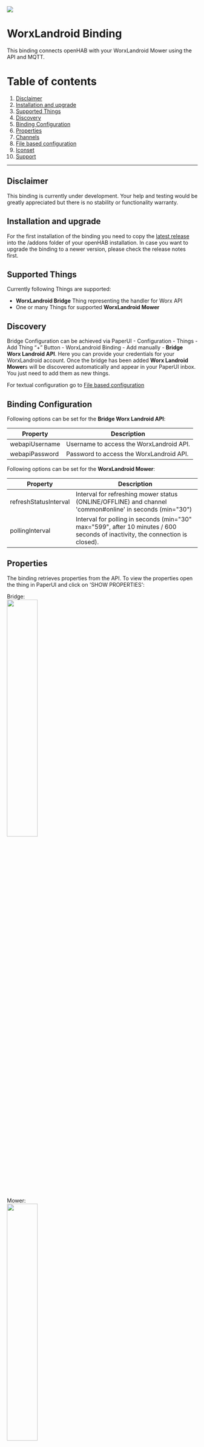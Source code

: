 <img src="openhab-conf/icons/landroid.png">

# WorxLandroid Binding
This binding connects openHAB with your WorxLandroid Mower using the API and MQTT.

# Table of contents

 1. [Disclaimer](https://github.com/nibi79/worxlandroid/tree/master#disclaimer)
 2. [Installation and upgrade](https://github.com/nibi79/worxlandroid/tree/master#installation-and-upgrade)
 3. [Supported Things](https://github.com/nibi79/worxlandroid/tree/master#supported-things)
 4. [Discovery](https://github.com/nibi79/worxlandroid/tree/master#discovery)
 5. [Binding Configuration](https://github.com/nibi79/worxlandroid/tree/master#binding-configuration)
 6. [Properties](https://github.com/nibi79/worxlandroid/tree/master#properties)
 7. [Channels](https://github.com/nibi79/worxlandroid/tree/master#channels)
 8. [File based configuration](https://github.com/nibi79/worxlandroid/tree/master#file-based-configuration)
 9. [Iconset](https://github.com/nibi79/worxlandroid/tree/master#iconset)
10. [Support](https://github.com/nibi79/worxlandroid/tree/master#support)

***

## Disclaimer

This binding is currently under development. Your help and testing would be greatly appreciated but there is no stability or functionality warranty.

## Installation and upgrade

For the first installation of the binding you need to copy the [latest release](https://github.com/nibi79/worxlandroid/releases)  into the /addons folder of your openHAB installation. In case you want to upgrade the binding to a newer version, please check the release notes first.

## Supported Things

Currently following Things are supported:

- **WorxLandroid Bridge** Thing representing the handler for Worx API
- One or many Things for supported **WorxLandroid Mower**

## Discovery

Bridge Configuration can be achieved via PaperUI - Configuration - Things - Add Thing “+” Button - WorxLandroid Binding - Add manually - **Bridge Worx Landroid API**. Here you can provide your credentials for your WorxLandroid account. Once the bridge has been added **Worx Landroid Mower**s will be discovered automatically and appear in your PaperUI inbox. You just need to add them as new things.

For textual configuration go to [File based configuration](https://github.com/nibi79/worxlandroid/tree/master#file-based-configuration)

## Binding Configuration

Following options can be set for the **Bridge Worx Landroid API**:

| Property  | Description |
|-----------|-----------|
| webapiUsername | Username to access the WorxLandroid API. |
| webapiPassword | Password to access the WorxLandroid API. |


Following options can be set for the **WorxLandroid Mower**:

| Property  | Description |
|-----------|-----------|
| refreshStatusInterval | Interval for refreshing mower status (ONLINE/OFFLINE) and channel 'common#online' in seconds (min="30")|
| pollingInterval | Interval for polling in seconds (min="30" max="599", after 10 minutes / 600 seconds of inactivity, the connection is closed). |

## Properties

The binding retrieves properties from the API. To view the properties open the thing in PaperUI and click on 'SHOW PROPERTIES':

Bridge:
<br>
<img src="images/SC_PaperUI_Bridge.png" width="40%">

Mower:
<br>
<img src="images/SC_PaperUI_Mower.png" width="40%">

## Channels

Currently following **Channels** are supported on the **Worx Landroid Mower**:

##### common

| Channel   | Type | ChannelName | Values |
|------------|-----------|-----------|-----------|
| online      | `Switch` | common#online | |
| lastUpdateOnlineStatus | `DateTime` | common#lastUpdateOnlineStatus | |
| enable | `Switch` | common#enable | |
| poll | `Switch` | common#poll | |
| action | `String` | common#action | START, STOP, HOME |
| lock | `Switch` | common#lock | |

##### cfgCommon

| Channel   | Type | ChannelName |
|------------|-----------|-----------|
| id      | `Switch` | cfgCommon#id |
| serialNumber | `String` | cfgCommon#serialNumber |
| language | `String` | cfgCommon#language |
| lastUpdate | `DateTime` | cfgCommon#lastUpdate |
| command | `Number` | cfgCommon#command |
| rainDelay | `Number` | cfgCommon#rainDelay |

##### datCommon

| Channel   | Type | ChannelName |
|------------|-----------|-----------|
| macAdress | `String` | datCommon#macAdress |
| firmware | `Number` | datCommon#firmware |
| wifiQuality | `Number` | datCommon#wifiQuality |
| statusCode | `Number` | datCommon#statusCode |
| statusDescription | `String` | datCommon#statusDescription |
| errorCode | `Number` | datCommon#errorCode |
| errorDescription | `String` | datCommon#errorDescription |
| lastZone | `Number` | datCommon#lastZone |

##### datBattery

| Channel   | Type | ChannelName | |
|------------|-----------|-----------|-----------|
| batteryTemperature | `Number` | datBattery#batteryTemperature | |
| batteryVoltage | `Number` | datBattery#batteryVoltage | |
| batteryLevel | `Number` | datBattery#batteryLevel | |
| batteryChargeCycle | `Number` | datBattery#batteryChargeCycle | |
| batteryChargeCycleCurent | `Number` | datBattery#batteryChargeCycleCurrent | cycles since last reset |
| batteryCharging | `Switch` | datBattery#batteryCharging | |

##### datDmp

| Channel   | Type | ChannelName |
|------------|-----------|-----------|
| pitch | `Number` | datDmp#pitch |
| roll | `Number` | datDmp#roll |
| yaw | `Number` | datDmp#yaw |

##### datSt

| Channel   | Type | ChannelName ||
|------------|-----------|-----------|-----------------|
| totalBladeTime | `Number` | datSt#totalBladeTime | |
| currentBladeTime | `Number` | datSt#currentBladeTime | time since last reset |
| totalDistance | `Number` | datSt#totalDistance | |
| totalTime | `Number` | datSt#totalTime | |

##### datRain

| Channel   | Type | ChannelName | |
|------------|-----------|-----------|-----------------|
| state | `Switch` | datRain#state | ONLY IF SUPPORTED - property 'rain_delay_start' |
| counter | `Number` | datRain#counter | ONLY IF SUPPORTED - property 'rain_delay_start'|

##### cfgSc

| Channel   | Type | ChannelName | |
|------------|-----------|-----------|-----------|
| scheduleTimeExtension | `Number` | cfgSc#scheduleTimeExtension | |
| scheduleMode | `Number` | cfgSc#scheduleMode | ONLY IF SUPPORTED - property 'one_time_scheduler'|

##### cfgScSunday

| Channel   | Type | ChannelName |
|------------|-----------|-----------|
| enable | `Switch` | cfgScSunday#enable |
| scheduleStartHour | `Number` | cfgScSunday#scheduleStartHour |
| scheduleStartMinutes | `Number` | cfgScSunday#scheduleStartMinutes |
| scheduleDuration | `Number` | cfgScSunday#scheduleDuration |
| scheduleEdgecut | `Number` | cfgScSunday#scheduleEdgecut |

##### cfgScSunday Slot 2

| Channel   | Type | ChannelName | |
|------------|-----------|-----------|-----------|
| enable | `Switch` | cfgScSunday2#enable | ONLY IF SUPPORTED - property 'scheduler_two_slots'|
| scheduleStartHour | `Number` | cfgScSunday2#scheduleStartHour | ONLY IF SUPPORTED - property 'scheduler_two_slots'|
| scheduleStartMinutes | `Number` | cfgScSunday2#scheduleStartMinutes | ONLY IF SUPPORTED - property 'scheduler_two_slots'|
| scheduleDuration | `Number` | cfgScSunday2#scheduleDuration | ONLY IF SUPPORTED - property 'scheduler_two_slots'|
| scheduleEdgecut | `Number` | cfgScSunday2#scheduleEdgecut | ONLY IF SUPPORTED - property 'scheduler_two_slots'|

##### cfgScMonday

| Channel   | Type | ChannelName |
|------------|-----------|-----------|
| enable | `Switch` | cfgScMonday#enable |
| scheduleStartHour | `Number` | cfgScMonday#scheduleStartHour |
| scheduleStartMinutes | `Number` | cfgScMonday#scheduleStartMinutes |
| scheduleDuration | `Number` | cfgScMonday#scheduleDuration |
| scheduleEdgecut | `Number` | cfgScMonday#scheduleEdgecut |

##### cfgScMonday Slot 2

| Channel   | Type | ChannelName | |
|------------|-----------|-----------|-----------|
| enable | `Switch` | cfgScMonday2#enable | ONLY IF SUPPORTED - property 'scheduler_two_slots'|
| scheduleStartHour | `Number` | cfgScMonday2#scheduleStartHour | ONLY IF SUPPORTED - property 'scheduler_two_slots'|
| scheduleStartMinutes | `Number` | cfgScMonday2#scheduleStartMinutes | ONLY IF SUPPORTED - property 'scheduler_two_slots'|
| scheduleDuration | `Number` | cfgScMonday2#scheduleDuration | ONLY IF SUPPORTED - property 'scheduler_two_slots'|
| scheduleEdgecut | `Number` | cfgScMonday2#scheduleEdgecut | ONLY IF SUPPORTED - property 'scheduler_two_slots'|

##### cfgScTuesday

| Channel   | Type | ChannelName |
|------------|-----------|-----------|
| enable | `Switch` | cfgScTuesday#enable |
| scheduleStartHour | `Number` | cfgScTuesday#scheduleStartHour |
| scheduleStartMinutes | `Number` | cfgScTuesday#scheduleStartMinutes |
| scheduleDuration | `Number` | cfgScTuesday#scheduleDuration |
| scheduleEdgecut | `Number` | cfgScTuesday#scheduleEdgecut |

##### cfgScTuesday Slot 2

| Channel   | Type | ChannelName | |
|------------|-----------|-----------|-----------|
| enable | `Switch` | cfgScTuesday2#enable | ONLY IF SUPPORTED - property 'scheduler_two_slots'|
| scheduleStartHour | `Number` | cfgScTuesday2#scheduleStartHour | ONLY IF SUPPORTED - property 'scheduler_two_slots'|
| scheduleStartMinutes | `Number` | cfgScTuesday2#scheduleStartMinutes | ONLY IF SUPPORTED - property 'scheduler_two_slots'|
| scheduleDuration | `Number` | cfgScTuesday2#scheduleDuration | ONLY IF SUPPORTED - property 'scheduler_two_slots'|
| scheduleEdgecut | `Number` | cfgScTuesday2#scheduleEdgecut | ONLY IF SUPPORTED - property 'scheduler_two_slots'|

##### cfgScWednesday

| Channel   | Type | ChannelName |
|------------|-----------|-----------|
| enable | `Switch` | cfgScWednesday#enable |
| scheduleStartHour | `Number` | cfgScWednesday#scheduleStartHour |
| scheduleStartMinutes | `Number` | cfgScWednesday#scheduleStartMinutes |
| scheduleDuration | `Number` | cfgScWednesday#scheduleDuration |
| scheduleEdgecut | `Number` | cfgScWednesday#scheduleEdgecut |

##### cfgScWednesday Slot 2

| Channel   | Type | ChannelName | |
|------------|-----------|-----------|-----------|
| enable | `Switch` | cfgScWednesday2#enable | ONLY IF SUPPORTED - property 'scheduler_two_slots'|
| scheduleStartHour | `Number` | cfgScWednesday2#scheduleStartHour | ONLY IF SUPPORTED - property 'scheduler_two_slots'|
| scheduleStartMinutes | `Number` | cfgScWednesday2#scheduleStartMinutes | ONLY IF SUPPORTED - property 'scheduler_two_slots'|
| scheduleDuration | `Number` | cfgScWednesday2#scheduleDuration | ONLY IF SUPPORTED - property 'scheduler_two_slots'|
| scheduleEdgecut | `Number` | cfgScWednesday2#scheduleEdgecut | ONLY IF SUPPORTED - property 'scheduler_two_slots'|

##### cfgScThursday

| Channel   | Type | ChannelName |
|------------|-----------|-----------|
| enable | `Switch` | cfgScThursday#enable |
| scheduleStartHour | `Number` | cfgScThursday#scheduleStartHour |
| scheduleStartMinutes | `Number` | cfgScThursday#scheduleStartMinutes |
| scheduleDuration | `Number` | cfgScThursday#scheduleDuration |
| scheduleEdgecut | `Number` | cfgScThursday#scheduleEdgecut |

##### cfgScThursday Slot 2

| Channel   | Type | ChannelName | |
|------------|-----------|-----------|-----------|
| enable | `Switch` | cfgScThursday2#enable | ONLY IF SUPPORTED - property 'scheduler_two_slots'|
| scheduleStartHour | `Number` | cfgScThursday2#scheduleStartHour | ONLY IF SUPPORTED - property 'scheduler_two_slots'|
| scheduleStartMinutes | `Number` | cfgScThursday2#scheduleStartMinutes | ONLY IF SUPPORTED - property 'scheduler_two_slots'|
| scheduleDuration | `Number` | cfgScThursday2#scheduleDuration | ONLY IF SUPPORTED - property 'scheduler_two_slots'|
| scheduleEdgecut | `Number` | cfgScThursday2#scheduleEdgecut | ONLY IF SUPPORTED - property 'scheduler_two_slots'|

##### cfgScFriday

| Channel   | Type | ChannelName |
|------------|-----------|-----------|
| enable | `Switch` | cfgScFriday#enable |
| scheduleStartHour | `Number` | cfgScFriday#scheduleStartHour |
| scheduleStartMinutes | `Number` | cfgScFriday#scheduleStartMinutes |
| scheduleDuration | `Number` | cfgScFriday#scheduleDuration |
| scheduleEdgecut | `Number` | cfgScFriday#scheduleEdgecut |

##### cfgScFriday Slot 2

| Channel   | Type | ChannelName | |
|------------|-----------|-----------|-----------|
| enable | `Switch` | cfgScFriday2#enable | ONLY IF SUPPORTED - property 'scheduler_two_slots'|
| scheduleStartHour | `Number` | cfgScFriday2#scheduleStartHour | ONLY IF SUPPORTED - property 'scheduler_two_slots'|
| scheduleStartMinutes | `Number` | cfgScFriday2#scheduleStartMinutes | ONLY IF SUPPORTED - property 'scheduler_two_slots'|
| scheduleDuration | `Number` | cfgScFriday2#scheduleDuration | ONLY IF SUPPORTED - property 'scheduler_two_slots'|
| scheduleEdgecut | `Number` | cfgScFriday2#scheduleEdgecut | ONLY IF SUPPORTED - property 'scheduler_two_slots'|

##### cfgScSaturday

| Channel   | Type | ChannelName |
|------------|-----------|-----------|
| enable | `Switch` | cfgScSaturday#enable |
| scheduleStartHour | `Number` | cfgScSaturday#scheduleStartHour |
| scheduleStartMinutes | `Number` | cfgScSaturday#scheduleStartMinutes |
| scheduleDuration | `Number` | cfgScSaturday#scheduleDuration |
| scheduleEdgecut | `Number` | cfgScSaturday#scheduleEdgecut |

##### cfgScSaturday Slot 2

| Channel   | Type | ChannelName | |
|------------|-----------|-----------|-----------|
| enable | `Switch` | cfgScSaturday2#enable | ONLY IF SUPPORTED - property 'scheduler_two_slots'|
| scheduleStartHour | `Number` | cfgScSaturday2#scheduleStartHour | ONLY IF SUPPORTED - property 'scheduler_two_slots'|
| scheduleStartMinutes | `Number` | cfgScSaturday2#scheduleStartMinutes | ONLY IF SUPPORTED - property 'scheduler_two_slots'|
| scheduleDuration | `Number` | cfgScSaturday2#scheduleDuration | ONLY IF SUPPORTED - property 'scheduler_two_slots'|
| scheduleEdgecut | `Number` | cfgScSaturday2#scheduleEdgecut | ONLY IF SUPPORTED - property 'scheduler_two_slots'|

##### cfgMultiZones
If Multi Zones are supported, you are able to define 4 separate Zones and split working times by 10 to those.

| Channel   | Type | ChannelName |
|------------|-----------|-----------|
| enable | `Switch` | cfgMultiZones#enable |

To ease Zone Configuration, you are able to set distance in meters where a specific Zone starts. Bearing in mind that you roughly shall know how many meters of cable have been used (without buffer).

| Channel   | Type | ChannelName |
|------------|-----------|-----------|
| zone1Meter | `Number` | cfgMultiZones#zone1Meter |
| zone2Meter | `Number` | cfgMultiZones#zone2Meter |
| zone3Meter | `Number` | cfgMultiZones#zone3Meter |
| zone4Meter | `Number` | cfgMultiZones#zone4Meter |

As second step you are able to set time in percent and split in parts of 10 between zones,

| Channel   | Type | ChannelName |
|------------|-----------|-----------|
| allocation0 | `Number` | cfgMultiZones#allocation0 |
| allocation1 | `Number` | cfgMultiZones#allocation1 |
| allocation2 | `Number` | cfgMultiZones#allocation2 |
| allocation3 | `Number` | cfgMultiZones#allocation3 |
| allocation4 | `Number` | cfgMultiZones#allocation4 |
| allocation5 | `Number` | cfgMultiZones#allocation5 |
| allocation6 | `Number` | cfgMultiZones#allocation6 |
| allocation7 | `Number` | cfgMultiZones#allocation7 |
| allocation8 | `Number` | cfgMultiZones#allocation8 |
| allocation9 | `Number` | cfgMultiZones#allocation9 |

## File based configuration

You have to have Persistence Service configured in order to use statistic graphs
It's recommended to use rr4dj

### .persist
```
MowerBat_Chart*, MowerBatTemp_Chart*, MowerBatStatus_Chart* : strategy = everyMinute
```

### .things
```
Bridge worxlandroid:worxlandroidBridge:MyWorxBridge "MyWorx Bridge" [ webapiUsername="my username", webapiPassword="my password" ] {
    Thing mower MySerialNumber "MyLandroid Shaun" [ refreshStatusInterval=60, pollingInterval=300 ]
}
```
'MySerialNumber' is the serial number of the mower.

### .items
```
Group All
    Group Mower                    (All)
        Group MowerBat             (Mower)
        Group MowerStatus          (Mower)
        Group MowerSchedule        (Mower)
        Group MowerBat_Chart       (Mower)
        Group MowerBatTemp_Chart   (Mower)
        Group MowerBatStatus_Chart (Mower)


/* Chart Parameters */
Number Mower_Chart_Period         "Chart Period"

/* Landroid */
String Shaun                      "Shaun [%s]"
Switch LandroidEnable             "Mowing enabled"                          {channel="worxlandroid:mower:MyWorxBridge:MySerialNumber:common#enable"}

String LandroidAction             "Action []"             <movecontrol>     {channel="worxlandroid:mower:MyWorxBridge:MySerialNumber:common#action"}
String LandroidLastUpdate         "Last Update [%1$td.%1$tm.%1$ty / %1$tH:%1$tM:%1$tS]"    <calendar>        {channel="worxlandroid:mower:MyWorxBridge:MySerialNumber:cfgCommon#lastUpdate"}
Switch LandroidPoll               "Poll []"               <refresh>         {channel="worxlandroid:mower:MyWorxBridge:MySerialNumber:common#poll"}
Switch LandroidLock               "Lock"                  <mlock>           {channel="worxlandroid:mower:MyWorxBridge:MySerialNumber:common#lock"}
Number LandroidScheduleMode       "Schedule Mode []"      <party>           {channel="worxlandroid:mower:MyWorxBridge:MySerialNumber:cfgSc#scheduleMode"}

String LandroidMacAdress          "MAC [%s]"              <text>            {channel="worxlandroid:mower:MyWorxBridge:MySerialNumber:datCommon#macAdress"}
String LandroidSerialNumber       "Serial Number [%s]"    <text>            {channel="worxlandroid:mower:MyWorxBridge:MySerialNumber:cfgCommon#serialNumber"}
Number LandroidFirmware           "Firmware [v%s]"        <text>            {channel="worxlandroid:mower:MyWorxBridge:MySerialNumber:datCommon#firmware"}
Switch LandroidOnline             "Onlinestatus [%s]"     <network>         {channel="worxlandroid:mower:MyWorxBridge:MySerialNumber:common#online"}
Number LandroidId                 "Id []"                                   {channel="worxlandroid:mower:MyWorxBridge:MySerialNumber:cfgCommon#id"}

String LandroidLastUpdateOnlineStatus    "Last Update Online Status [%1$td.%1$tm.%1$ty / %1$tH:%1$tM:%1$tS]"    <calendar>        {channel="worxlandroid:mower:MyWorxBridge:MySerialNumber:common#lastUpdateOnlineStatus"}

// Multizone
Switch LandroidMultizoneEnable    "Multizone enable []"                            {channel="worxlandroid:mower:MyWorxBridge:MySerialNumber:cfgMultiZones#enable"}
Number LandroidLastZone           "Start Zone []"    <zones>    {channel="worxlandroid:mower:MyWorxBridge:MySerialNumber:datCommon#lastZone"}

// Zone Meters
Number LandroidMeterZone1         "Meters Zone 1 [%d]"    <distance>        {channel="worxlandroid:mower:MyWorxBridge:MySerialNumber:cfgMultiZones#zone1Meter"}
Number LandroidMeterZone2         "Meters Zone 2 [%d]"    <distance>        {channel="worxlandroid:mower:MyWorxBridge:MySerialNumber:cfgMultiZones#zone2Meter"}
Number LandroidMeterZone3         "Meters Zone 3 [%d]"    <distance>        {channel="worxlandroid:mower:MyWorxBridge:MySerialNumber:cfgMultiZones#zone3Meter"}
Number LandroidMeterZone4         "Meters Zone 4 [%d]"    <distance>        {channel="worxlandroid:mower:MyWorxBridge:MySerialNumber:cfgMultiZones#zone4Meter"}

// Allocation Zones
Number LandroidAllocation0        "Alloction 0 []"        <zones>        {channel="worxlandroid:mower:MyWorxBridge:MySerialNumber:cfgMultiZones#allocation0"}
Number LandroidAllocation1        "Alloction 1 []"        <zones>        {channel="worxlandroid:mower:MyWorxBridge:MySerialNumber:cfgMultiZones#allocation1"}
Number LandroidAllocation2        "Alloction 2 []"        <zones>        {channel="worxlandroid:mower:MyWorxBridge:MySerialNumber:cfgMultiZones#allocation2"}
Number LandroidAllocation3        "Alloction 3 []"        <zones>        {channel="worxlandroid:mower:MyWorxBridge:MySerialNumber:cfgMultiZones#allocation3"}
Number LandroidAllocation4        "Alloction 4 []"        <zones>        {channel="worxlandroid:mower:MyWorxBridge:MySerialNumber:cfgMultiZones#allocation4"}
Number LandroidAllocation5        "Alloction 5 []"        <zones>        {channel="worxlandroid:mower:MyWorxBridge:MySerialNumber:cfgMultiZones#allocation5"}
Number LandroidAllocation6        "Alloction 6 []"        <zones>        {channel="worxlandroid:mower:MyWorxBridge:MySerialNumber:cfgMultiZones#allocation6"}
Number LandroidAllocation7        "Alloction 7 []"        <zones>        {channel="worxlandroid:mower:MyWorxBridge:MySerialNumber:cfgMultiZones#allocation7"}
Number LandroidAllocation8        "Alloction 8 []"        <zones>        {channel="worxlandroid:mower:MyWorxBridge:MySerialNumber:cfgMultiZones#allocation8"}
Number LandroidAllocation9        "Alloction 9 []"        <zones>        {channel="worxlandroid:mower:MyWorxBridge:MySerialNumber:cfgMultiZones#allocation9"}

// Status
Number LandroidWifiQuality        "Wifi Quality [%d]"     <network>          {channel="worxlandroid:mower:MyWorxBridge:MySerialNumber:datCommon#wifiQuality"}
Switch LandroidBatteryCharging    "Battery charging [%s]" <lowbattery>       {channel="worxlandroid:mower:MyWorxBridge:MySerialNumber:datBattery#batteryCharging"}
Number LandroidStatusCode         "Status Code [%d]"      <lawnmower>        {channel="worxlandroid:mower:MyWorxBridge:MySerialNumber:datCommon#statusCode"}
String LandroidStatusDescription  "[%s]"                  <lawnmower>        {channel="worxlandroid:mower:MyWorxBridge:MySerialNumber:datCommon#statusDescription"}
Number LandroidErrorCode          "Error Code [%d]"       <error>            {channel="worxlandroid:mower:MyWorxBridge:MySerialNumber:datCommon#errorCode"}
String LandroidErrorDescription   "Error: [%s]"           <error>            {channel="worxlandroid:mower:MyWorxBridge:MySerialNumber:datCommon#errorDescription"}

// Rain
Switch          LandroidRainState                       "Rain State []"                   <rain>                  {channel="worxlandroid:mower:MyWorxBridge:MySerialNumber:datRain#state"}
Number          LandroidRainCounter                     "Rain Counter [%d]"                 <time>                  {channel="worxlandroid:mower:MyWorxBridge:MySerialNumber:datRain#counter"}

// Move
Number LandroidPitch              "Pitch [%s]"            <incline>          {channel="worxlandroid:mower:MyWorxBridge:MySerialNumber:datDmp#pitch"}
Number LandroidRoll               "Roll [%s]"             <incline>          {channel="worxlandroid:mower:MyWorxBridge:MySerialNumber:datDmp#roll"}
Number LandroidYaw                "Yaw [%s]"              <incline>          {channel="worxlandroid:mower:MyWorxBridge:MySerialNumber:datDmp#yaw"}

// Battery
Number LandroidBatteryLevel       "Battery Level [%d %%]"     <battery>            (MowerBat, MowerBatStatus_Chart)    {channel="worxlandroid:mower:MyWorxBridge:MySerialNumber:datBattery#batteryLevel"}
Number LandroidBatteryVoltage     "Battery Voltage [%.2f V]"  <battery>            (MowerBat, MowerBat_Chart)          {channel="worxlandroid:mower:MyWorxBridge:MySerialNumber:datBattery#batteryVoltage"}
Number LandroidBatteryTemperature "Battery Temperature [%.1f °C]" <temperature>    (MowerBat, MowerBatTemp_Chart)      {channel="worxlandroid:mower:MyWorxBridge:MySerialNumber:datBattery#batteryTemperature"}
Number LandroidBatteryChargeCycle "Battery ChargeCycle [%d]"  <battery>                                                {channel="worxlandroid:mower:MyWorxBridge:MySerialNumber:datBattery#batteryChargeCycle"}
Number LandroidBatteryChargeCycleCurrent "Battery ChargeCycle Current [%d]"  <battery>                                 {channel="worxlandroid:mower:MyWorxBridge:MySerialNumber:datBattery#batteryChargeCycleCurrent"}

// Settings
Number LandroidRainDelay             "Rain Delay [%d min]"              <rain>        {channel="worxlandroid:mower:MyWorxBridge:MySerialNumber:cfgCommon#rainDelay"}
Number LandroidScheduleTimeExtension "Schedule Time Extension [%d %%]"  <time>        {channel="worxlandroid:mower:MyWorxBridge:MySerialNumber:cfgSc#scheduleTimeExtension"}

// Statistics
Number LandroidTotalTime          "Total Time [JS(minstohours.js):%s]"           <time>        {channel="worxlandroid:mower:MyWorxBridge:MySerialNumber:datSt#totalTime"}
Number:Length LandroidTotalDistance    "Total Distance [%s m]"                   <chart>       {channel="worxlandroid:mower:MyWorxBridge:MySerialNumber:datSt#totalDistance"}
Number LandroidTotalBladeTime     "Total Bladetime [JS(minstohours.js):%s]"      <time>        {channel="worxlandroid:mower:MyWorxBridge:MySerialNumber:datSt#totalBladeTime"}
Number LandroidCurrentBladeTime   "Current Bladetime [JS(minstohours.js):%s]"    <time>        {channel="worxlandroid:mower:MyWorxBridge:MySerialNumber:datSt#currentBladeTime"}

//Schedule
// OneTime Schedule
Switch          LandroidOneTimeScheduleEdgecut          "OneTime Edgecut"           <flow>                          {channel="worxlandroid:mower:MyWorxBridge:MySerialNumber:cfgOneTimeSc#scheduleEdgecut"}
Number          LandroidOneTimeScheduleDuration         "OneTime Duration"          <time>                          {channel="worxlandroid:mower:MyWorxBridge:MySerialNumber:cfgOneTimeSc#scheduleDuration"}

// Monday
Switch          LandroidScheduleMondayEnable            "Monday: [MAP(landroid_schedule_enable.map):%s]" <time>             {channel="worxlandroid:mower:MyWorxBridge:MySerialNumber:cfgScMonday#enable"}
Number          LandroidScheduleMondayStartHour         "Start Hour [%d]"                   <time>                  {channel="worxlandroid:mower:MyWorxBridge:MySerialNumber:cfgScMonday#scheduleStartHour"}
Number          LandroidScheduleMondayStartMinutes      "Start Minutes [%d]"                <time>                  {channel="worxlandroid:mower:MyWorxBridge:MySerialNumber:cfgScMonday#scheduleStartMinutes"}
Number          LandroidScheduleMondayDuration          "Duration [%d]"                     <time>                  {channel="worxlandroid:mower:MyWorxBridge:MySerialNumber:cfgScMonday#scheduleDuration"}
Switch          LandroidScheduleMondayEdgecut           "Edgecut"                           <lawnmower>             {channel="worxlandroid:mower:MyWorxBridge:MySerialNumber:cfgScMonday#scheduleEdgecut"}
// Monday 2
Switch          LandroidScheduleMonday2Enable            "Monday Slot2: [MAP(landroid_schedule_enable.map):%s]" <time>             {channel="worxlandroid:mower:MyWorxBridge:MySerialNumber:cfgScMonday2#enable"}
Number          LandroidScheduleMonday2StartHour         "Start Hour [%d]"                   <time>                  {channel="worxlandroid:mower:MyWorxBridge:MySerialNumber:cfgScMonday2#scheduleStartHour"}
Number          LandroidScheduleMonday2StartMinutes      "Start Minutes [%d]"                <time>                  {channel="worxlandroid:mower:MyWorxBridge:MySerialNumber:cfgScMonday2#scheduleStartMinutes"}
Number          LandroidScheduleMonday2Duration          "Duration [%d]"                     <time>                  {channel="worxlandroid:mower:MyWorxBridge:MySerialNumber:cfgScMonday2#scheduleDuration"}
Switch          LandroidScheduleMonday2Edgecut           "Edgecut"                           <lawnmower>             {channel="worxlandroid:mower:MyWorxBridge:MySerialNumber:cfgScMonday2#scheduleEdgecut"}

// Tuesday
Switch          LandroidScheduleTuesdayEnable           "Tuesday: [MAP(landroid_schedule_enable.map):%s]" <time>             {channel="worxlandroid:mower:MyWorxBridge:MySerialNumber:cfgScTuesday#enable"}
Number          LandroidScheduleTuesdayStartHour        "Start Hour [%d]"                   <time>                  {channel="worxlandroid:mower:MyWorxBridge:MySerialNumber:cfgScTuesday#scheduleStartHour"}
Number          LandroidScheduleTuesdayStartMinutes     "Start Minutes [%d]"                <time>                  {channel="worxlandroid:mower:MyWorxBridge:MySerialNumber:cfgScTuesday#scheduleStartMinutes"}
Number          LandroidScheduleTuesdayDuration         "Duration [%d]"                     <time>                  {channel="worxlandroid:mower:MyWorxBridge:MySerialNumber:cfgScTuesday#scheduleDuration"}
Switch          LandroidScheduleTuesdayEdgecut          "Edgecut"                           <lawnmower>             {channel="worxlandroid:mower:MyWorxBridge:MySerialNumber:cfgScTuesday#scheduleEdgecut"}
// Tuesday 2
Switch          LandroidScheduleTuesday2Enable           "Tuesday Slot2: [MAP(landroid_schedule_enable.map):%s]" <time>             {channel="worxlandroid:mower:MyWorxBridge:MySerialNumber:cfgScTuesday2#enable"}
Number          LandroidScheduleTuesday2StartHour        "Start Hour [%d]"                   <time>                  {channel="worxlandroid:mower:MyWorxBridge:MySerialNumber:cfgScTuesday2#scheduleStartHour"}
Number          LandroidScheduleTuesday2StartMinutes     "Start Minutes [%d]"                <time>                  {channel="worxlandroid:mower:MyWorxBridge:MySerialNumber:cfgScTuesday2#scheduleStartMinutes"}
Number          LandroidScheduleTuesday2Duration         "Duration [%d]"                     <time>                  {channel="worxlandroid:mower:MyWorxBridge:MySerialNumber:cfgScTuesday2#scheduleDuration"}
Switch          LandroidScheduleTuesday2Edgecut          "Edgecut"                           <lawnmower>             {channel="worxlandroid:mower:MyWorxBridge:MySerialNumber:cfgScTuesday2#scheduleEdgecut"}

// Wednesday
Switch          LandroidScheduleWednesdayEnable         "Wednesday: [MAP(landroid_schedule_enable.map):%s]" <time>             {channel="worxlandroid:mower:MyWorxBridge:MySerialNumber:cfgScWednesday#enable"}
Number          LandroidScheduleWednesdayStartHour      "Start Hour [%d]"                   <time>                  {channel="worxlandroid:mower:MyWorxBridge:MySerialNumber:cfgScWednesday#scheduleStartHour"}
Number          LandroidScheduleWednesdayStartMinutes   "Start Minutes [%d]"                <time>                  {channel="worxlandroid:mower:MyWorxBridge:MySerialNumber:cfgScWednesday#scheduleStartMinutes"}
Number          LandroidScheduleWednesdayDuration       "Duration [%d]"                     <time>                  {channel="worxlandroid:mower:MyWorxBridge:MySerialNumber:cfgScWednesday#scheduleDuration"}
Switch          LandroidScheduleWednesdayEdgecut        "Edgecut"                           <lawnmower>             {channel="worxlandroid:mower:MyWorxBridge:MySerialNumber:cfgScWednesday#scheduleEdgecut"}
// Wednesday 2
Switch          LandroidScheduleWednesday2Enable         "Wednesday Slot2: [MAP(landroid_schedule_enable.map):%s]" <time>             {channel="worxlandroid:mower:MyWorxBridge:MySerialNumber:cfgScWednesday2#enable"}
Number          LandroidScheduleWednesday2StartHour      "Start Hour [%d]"                   <time>                  {channel="worxlandroid:mower:MyWorxBridge:MySerialNumber:cfgScWednesday2#scheduleStartHour"}
Number          LandroidScheduleWednesday2StartMinutes   "Start Minutes [%d]"                <time>                  {channel="worxlandroid:mower:MyWorxBridge:MySerialNumber:cfgScWednesday2#scheduleStartMinutes"}
Number          LandroidScheduleWednesday2Duration       "Duration [%d]"                     <time>                  {channel="worxlandroid:mower:MyWorxBridge:MySerialNumber:cfgScWednesday2#scheduleDuration"}
Switch          LandroidScheduleWednesday2Edgecut        "Edgecut"                           <lawnmower>             {channel="worxlandroid:mower:MyWorxBridge:MySerialNumber:cfgScWednesday2#scheduleEdgecut"}

// Thursday
Switch          LandroidScheduleThursdayEnable          "Thursday: [MAP(landroid_schedule_enable.map):%s]" <time>             {channel="worxlandroid:mower:MyWorxBridge:MySerialNumber:cfgScThursday#enable"}
Number          LandroidScheduleThursdayStartHour       "Start Hour [%d]"                   <time>                  {channel="worxlandroid:mower:MyWorxBridge:MySerialNumber:cfgScThursday#scheduleStartHour"}
Number          LandroidScheduleThursdayStartMinutes    "Start Minutes [%d]"                <time>                  {channel="worxlandroid:mower:MyWorxBridge:MySerialNumber:cfgScThursday#scheduleStartMinutes"}
Number          LandroidScheduleThursdayDuration        "Duration [%d]"                     <time>                  {channel="worxlandroid:mower:MyWorxBridge:MySerialNumber:cfgScThursday#scheduleDuration"}
Switch          LandroidScheduleThursdayEdgecut         "Edgecut"                           <lawnmower>             {channel="worxlandroid:mower:MyWorxBridge:MySerialNumber:cfgScThursday#scheduleEdgecut"}
// Thursday 2
Switch          LandroidScheduleThursday2Enable          "Thursday Slot2: [MAP(landroid_schedule_enable.map):%s]" <time>             {channel="worxlandroid:mower:MyWorxBridge:MySerialNumber:cfgScThursday2#enable"}
Number          LandroidScheduleThursday2StartHour       "Start Hour [%d]"                   <time>                  {channel="worxlandroid:mower:MyWorxBridge:MySerialNumber:cfgScThursday2#scheduleStartHour"}
Number          LandroidScheduleThursday2StartMinutes    "Start Minutes [%d]"                <time>                  {channel="worxlandroid:mower:MyWorxBridge:MySerialNumber:cfgScThursday2#scheduleStartMinutes"}
Number          LandroidScheduleThursday2Duration        "Duration [%d]"                     <time>                  {channel="worxlandroid:mower:MyWorxBridge:MySerialNumber:cfgScThursday2#scheduleDuration"}
Switch          LandroidScheduleThursday2Edgecut         "Edgecut"                           <lawnmower>             {channel="worxlandroid:mower:MyWorxBridge:MySerialNumber:cfgScThursday2#scheduleEdgecut"}

// Friday
Switch          LandroidScheduleFridayEnable            "Friday: [MAP(landroid_schedule_enable.map):%s]" <time>             {channel="worxlandroid:mower:MyWorxBridge:MySerialNumber:cfgScFriday#enable"}
Number          LandroidScheduleFridayStartHour         "Start Hour [%d]"                   <time>                  {channel="worxlandroid:mower:MyWorxBridge:MySerialNumber:cfgScFriday#scheduleStartHour"}
Number          LandroidScheduleFridayStartMinutes      "Start Minutes [%d]"                <time>                  {channel="worxlandroid:mower:MyWorxBridge:MySerialNumber:cfgScFriday#scheduleStartMinutes"}
Number          LandroidScheduleFridayDuration          "Duration [%d]"                     <time>                  {channel="worxlandroid:mower:MyWorxBridge:MySerialNumber:cfgScFriday#scheduleDuration"}
Switch          LandroidScheduleFridayEdgecut           "Edgecut"                           <lawnmower>             {channel="worxlandroid:mower:MyWorxBridge:MySerialNumber:cfgScFriday#scheduleEdgecut"}
// Friday 2
Switch          LandroidScheduleFriday2Enable            "Friday Slot2: [MAP(landroid_schedule_enable.map):%s]" <time>             {channel="worxlandroid:mower:MyWorxBridge:MySerialNumber:cfgScFriday2#enable"}
Number          LandroidScheduleFriday2StartHour         "Start Hour [%d]"                   <time>                  {channel="worxlandroid:mower:MyWorxBridge:MySerialNumber:cfgScFriday2#scheduleStartHour"}
Number          LandroidScheduleFriday2StartMinutes      "Start Minutes [%d]"                <time>                  {channel="worxlandroid:mower:MyWorxBridge:MySerialNumber:cfgScFriday2#scheduleStartMinutes"}
Number          LandroidScheduleFriday2Duration          "Duration [%d]"                     <time>                  {channel="worxlandroid:mower:MyWorxBridge:MySerialNumber:cfgScFriday2#scheduleDuration"}
Switch          LandroidScheduleFriday2Edgecut           "Edgecut"                           <lawnmower>             {channel="worxlandroid:mower:MyWorxBridge:MySerialNumber:cfgScFriday2#scheduleEdgecut"}

// Saturday
Switch          LandroidScheduleSaturdayEnable          "Saturday: [MAP(landroid_schedule_enable.map):%s]" <time>             {channel="worxlandroid:mower:MyWorxBridge:MySerialNumber:cfgScSaturday#enable"}
Number          LandroidScheduleSaturdayStartHour       "Start Hour [%d]"                   <time>                  {channel="worxlandroid:mower:MyWorxBridge:MySerialNumber:cfgScSaturday#scheduleStartHour"}
Number          LandroidScheduleSaturdayStartMinutes    "Start Minutes [%d]"                <time>                  {channel="worxlandroid:mower:MyWorxBridge:MySerialNumber:cfgScSaturday#scheduleStartMinutes"}
Number          LandroidScheduleSaturdayDuration        "Duration [%d]"                     <time>                  {channel="worxlandroid:mower:MyWorxBridge:MySerialNumber:cfgScSaturday#scheduleDuration"}
Switch          LandroidScheduleSaturdayEdgecut         "Edgecut"                           <lawnmower>             {channel="worxlandroid:mower:MyWorxBridge:MySerialNumber:cfgScSaturday#scheduleEdgecut"}
// Saturday 2
Switch          LandroidScheduleSaturday2Enable          "Saturday Slot2: [MAP(landroid_schedule_enable.map):%s]" <time>             {channel="worxlandroid:mower:MyWorxBridge:MySerialNumber:cfgScSaturday2#enable"}
Number          LandroidScheduleSaturday2StartHour       "Start Hour [%d]"                   <time>                  {channel="worxlandroid:mower:MyWorxBridge:MySerialNumber:cfgScSaturday2#scheduleStartHour"}
Number          LandroidScheduleSaturday2StartMinutes    "Start Minutes [%d]"                <time>                  {channel="worxlandroid:mower:MyWorxBridge:MySerialNumber:cfgScSaturday2#scheduleStartMinutes"}
Number          LandroidScheduleSaturday2Duration        "Duration [%d]"                     <time>                  {channel="worxlandroid:mower:MyWorxBridge:MySerialNumber:cfgScSaturday2#scheduleDuration"}
Switch          LandroidScheduleSaturday2Edgecut         "Edgecut"                           <lawnmower>             {channel="worxlandroid:mower:MyWorxBridge:MySerialNumber:cfgScSaturday2#scheduleEdgecut"}

// Sunday
Switch          LandroidScheduleSundayEnable            "Sunday: [MAP(landroid_schedule_enable.map):%s]" <time>             {channel="worxlandroid:mower:MyWorxBridge:MySerialNumber:cfgScSunday#enable"}
Number          LandroidScheduleSundayStartHour         "Start Hour [%d]"                   <time>                  {channel="worxlandroid:mower:MyWorxBridge:MySerialNumber:cfgScSunday#scheduleStartHour"}
Number          LandroidScheduleSundayStartMinutes      "Start Minutes [%d]"                <time>                  {channel="worxlandroid:mower:MyWorxBridge:MySerialNumber:cfgScSunday#scheduleStartMinutes"}
Number          LandroidScheduleSundayDuration          "Duration [%d]"                     <time>                  {channel="worxlandroid:mower:MyWorxBridge:MySerialNumber:cfgScSunday#scheduleDuration"}
Switch          LandroidScheduleSundayEdgecut           "Edgecut"                           <lawnmower>             {channel="worxlandroid:mower:MyWorxBridge:MySerialNumber:cfgScSunday#scheduleEdgecut"}
// Sunday 2
Switch          LandroidScheduleSunday2Enable            "Sunday Slot2: [MAP(landroid_schedule_enable.map):%s]" <time>             {channel="worxlandroid:mower:MyWorxBridge:MySerialNumber:cfgScSunday2#enable"}
Number          LandroidScheduleSunday2StartHour         "Start Hour [%d]"                   <time>                  {channel="worxlandroid:mower:MyWorxBridge:MySerialNumber:cfgScSunday2#scheduleStartHour"}
Number          LandroidScheduleSunday2StartMinutes      "Start Minutes [%d]"                <time>                  {channel="worxlandroid:mower:MyWorxBridge:MySerialNumber:cfgScSunday2#scheduleStartMinutes"}
Number          LandroidScheduleSunday2Duration          "Duration [%d]"                     <time>                  {channel="worxlandroid:mower:MyWorxBridge:MySerialNumber:cfgScSunday2#scheduleDuration"}
Switch          LandroidScheduleSunday2Edgecut           "Edgecut"                           <lawnmower>             {channel="worxlandroid:mower:MyWorxBridge:MySerialNumber:cfgScSunday2#scheduleEdgecut"}
```

### .sitemap
```
sitemap landroid label="Landroid"
{
    Group item=Shaun icon="landroid" {
        Frame item=LandroidStatusDescription {
            Switch item=LandroidAction label="Action" mappings=[START="Start"] visibility=[LandroidStatusCode==0, LandroidStatusCode==1]
            Switch item=LandroidAction label="Action" mappings=[START="Start",HOME="Home"] visibility=[LandroidStatusCode==34]
            Switch item=LandroidAction label="Action" mappings=[STOP="Stop",HOME="Home"] visibility=[LandroidStatusCode==6, LandroidStatusCode==7, LandroidStatusCode==33, LandroidStatusCode==32]
            Switch item=LandroidAction label="Action" mappings=[STOP="Stop"] visibility=[LandroidStatusCode==5,LandroidStatusCode==30]
            Switch item=LandroidLastZone mappings=[0="Zone 1", 1="Zone 2", 2="Zone 3", 3="Zone 4"] visibility=[LandroidStatusCode==1]
            Switch item=LandroidOneTimeScheduleEdgecut mappings=[ON="Start Edgecut"] visibility=[LandroidStatusCode==0, LandroidStatusCode==1]
            Slider item=LandroidOneTimeScheduleDuration minValue=0 maxValue=300 step=30 visibility=[LandroidStatusCode==0, LandroidStatusCode==1]
            Switch item=LandroidEnable
            Switch item=LandroidScheduleMode mappings=[1="Normal", 2="Party"]
            Text label="Orientation" icon="compass" visibility=[LandroidStatusCode!="1"] {
                Text item=LandroidPitch
                Text item=LandroidRoll
                Text item=LandroidYaw
            }
            Text label="Settings" icon="settings" {
                Slider item=LandroidScheduleTimeExtension minValue=-100 maxValue=100 step=10
                Slider item=LandroidRainDelay minValue=0 maxValue=750 step=30
               Text label="Schedule" icon="time"{
                    Frame label="Schedule Monday" {
                        Switch item=LandroidScheduleMondayEnable
                        Switch item=LandroidScheduleMondayEdgecut visibility=[LandroidScheduleMondayEnable==ON]
                        Slider item=LandroidScheduleMondayStartHour minValue=0 maxValue=23 step=1 visibility=[LandroidScheduleMondayEnable==ON]
                        Slider item=LandroidScheduleMondayStartMinutes minValue=0 maxValue=45 step=15 visibility=[LandroidScheduleMondayEnable==ON]
                        Slider item=LandroidScheduleMondayDuration minValue=0 maxValue=1425 step=15 visibility=[LandroidScheduleMondayEnable==ON]
                    }
                    Frame label="Schedule Monday Slot 2" {
                        Switch item=LandroidScheduleMonday2Enable
                        Switch item=LandroidScheduleMonday2Edgecut visibility=[LandroidScheduleMonday2Enable==ON]
                        Slider item=LandroidScheduleMonday2StartHour minValue=0 maxValue=23 step=1 visibility=[LandroidScheduleMonday2Enable==ON]
                        Slider item=LandroidScheduleMonday2StartMinutes minValue=0 maxValue=45 step=15 visibility=[LandroidScheduleMonday2Enable==ON]
                        Slider item=LandroidScheduleMonday2Duration minValue=0 maxValue=1425 step=15 visibility=[LandroidScheduleMonday2Enable==ON]
                    }
                    Frame label="Schedule Tuesday" {
                        Switch item=LandroidScheduleTuesdayEnable
                        Switch item=LandroidScheduleTuesdayEdgecut visibility=[LandroidScheduleTuesdayEnable==ON]
                        Slider item=LandroidScheduleTuesdayStartHour minValue=0 maxValue=23 step=1 visibility=[LandroidScheduleTuesdayEnable==ON]
                        Slider item=LandroidScheduleTuesdayStartMinutes minValue=0 maxValue=45 step=15 visibility=[LandroidScheduleTuesdayEnable==ON]
                        Slider item=LandroidScheduleTuesdayDuration minValue=0 maxValue=1425 step=15 visibility=[LandroidScheduleTuesdayEnable==ON]
                    }
                    Frame label="Schedule Tuesday Slot 2" {
                        Switch item=LandroidScheduleTuesday2Enable
                        Switch item=LandroidScheduleTuesday2Edgecut visibility=[LandroidScheduleTuesday2Enable==ON]
                        Slider item=LandroidScheduleTuesday2StartHour minValue=0 maxValue=23 step=1 visibility=[LandroidScheduleTuesday2Enable==ON]
                        Slider item=LandroidScheduleTuesday2StartMinutes minValue=0 maxValue=45 step=15 visibility=[LandroidScheduleTuesday2Enable==ON]
                        Slider item=LandroidScheduleTuesday2Duration minValue=0 maxValue=1425 step=15 visibility=[LandroidScheduleTuesday2Enable==ON]
                    }
                    Frame label="Schedule Wednesday" {
                        Switch item=LandroidScheduleWednesdayEnable
                        Switch item=LandroidScheduleWednesdayEdgecut visibility=[LandroidScheduleWednesdayEnable==ON]
                        Slider item=LandroidScheduleWednesdayStartHour minValue=0 maxValue=23 step=1 visibility=[LandroidScheduleWednesdayEnable==ON]
                        Slider item=LandroidScheduleWednesdayStartMinutes minValue=0 maxValue=45 step=15 visibility=[LandroidScheduleWednesdayEnable==ON]
                        Slider item=LandroidScheduleWednesdayDuration minValue=0 maxValue=1425 step=15 visibility=[LandroidScheduleWednesdayEnable==ON]
                    }
                    Frame label="Schedule Wednesday Slot 2" {
                        Switch item=LandroidScheduleWednesday2Enable
                        Switch item=LandroidScheduleWednesday2Edgecut visibility=[LandroidScheduleWednesday2Enable==ON]
                        Slider item=LandroidScheduleWednesday2StartHour minValue=0 maxValue=23 step=1 visibility=[LandroidScheduleWednesday2Enable==ON]
                        Slider item=LandroidScheduleWednesday2StartMinutes minValue=0 maxValue=45 step=15 visibility=[LandroidScheduleWednesday2Enable==ON]
                        Slider item=LandroidScheduleWednesday2Duration minValue=0 maxValue=1425 step=15 visibility=[LandroidScheduleWednesday2Enable==ON]
                    }
                    Frame label="Schedule Thursday" {
                        Switch item=LandroidScheduleThursdayEnable
                        Switch item=LandroidScheduleThursdayEdgecut visibility=[LandroidScheduleThursdayEnable==ON]
                        Slider item=LandroidScheduleThursdayStartHour minValue=0 maxValue=23 step=1 visibility=[LandroidScheduleThursdayEnable==ON]
                        Slider item=LandroidScheduleThursdayStartMinutes minValue=0 maxValue=45 step=15 visibility=[LandroidScheduleThursdayEnable==ON]
                        Slider item=LandroidScheduleThursdayDuration minValue=0 maxValue=1425 step=15 visibility=[LandroidScheduleThursdayEnable==ON]
                    }
                    Frame label="Schedule Thursday Slot 2" {
                        Switch item=LandroidScheduleThursday2Enable
                        Switch item=LandroidScheduleThursday2Edgecut visibility=[LandroidScheduleThursday2Enable==ON]
                        Slider item=LandroidScheduleThursday2StartHour minValue=0 maxValue=23 step=1 visibility=[LandroidScheduleThursday2Enable==ON]
                        Slider item=LandroidScheduleThursday2StartMinutes minValue=0 maxValue=45 step=15 visibility=[LandroidScheduleThursday2Enable==ON]
                        Slider item=LandroidScheduleThursday2Duration minValue=0 maxValue=1425 step=15 visibility=[LandroidScheduleThursday2Enable==ON]
                    }
                    Frame label="Schedule Friday" {
                        Switch item=LandroidScheduleFridayEnable
                        Switch item=LandroidScheduleFridayEdgecut visibility=[LandroidScheduleFridayEnable==ON]
                        Slider item=LandroidScheduleFridayStartHour minValue=0 maxValue=23 step=1 visibility=[LandroidScheduleFridayEnable==ON]
                        Slider item=LandroidScheduleFridayStartMinutes minValue=0 maxValue=45 step=15 visibility=[LandroidScheduleFridayEnable==ON]
                        Slider item=LandroidScheduleFridayDuration minValue=0 maxValue=1425 step=15 visibility=[LandroidScheduleFridayEnable==ON]
                    }
                    Frame label="Schedule Friday Slot 2" {
                        Switch item=LandroidScheduleFriday2Enable
                        Switch item=LandroidScheduleFriday2Edgecut visibility=[LandroidScheduleFriday2Enable==ON]
                        Slider item=LandroidScheduleFriday2StartHour minValue=0 maxValue=23 step=1 visibility=[LandroidScheduleFriday2Enable==ON]
                        Slider item=LandroidScheduleFriday2StartMinutes minValue=0 maxValue=45 step=15 visibility=[LandroidScheduleFriday2Enable==ON]
                        Slider item=LandroidScheduleFriday2Duration minValue=0 maxValue=1425 step=15 visibility=[LandroidScheduleFriday2Enable==ON]
                    }
                    Frame label="Schedule Saturday" {
                        Switch item=LandroidScheduleSaturdayEnable
                        Switch item=LandroidScheduleSaturdayEdgecut visibility=[LandroidScheduleSaturdayEnable==ON]
                        Slider item=LandroidScheduleSaturdayStartHour minValue=0 maxValue=23 step=1 visibility=[LandroidScheduleSaturdayEnable==ON]
                        Slider item=LandroidScheduleSaturdayStartMinutes minValue=0 maxValue=45 step=15 visibility=[LandroidScheduleSaturdayEnable==ON]
                        Slider item=LandroidScheduleSaturdayDuration minValue=0 maxValue=1425 step=15 visibility=[LandroidScheduleSaturdayEnable==ON]
                    }
                    Frame label="Schedule Saturday Slot 2" {
                        Switch item=LandroidScheduleSaturday2Enable
                        Switch item=LandroidScheduleSaturday2Edgecut visibility=[LandroidScheduleSaturday2Enable==ON]
                        Slider item=LandroidScheduleSaturday2StartHour minValue=0 maxValue=23 step=1 visibility=[LandroidScheduleSaturday2Enable==ON]
                        Slider item=LandroidScheduleSaturday2StartMinutes minValue=0 maxValue=45 step=15 visibility=[LandroidScheduleSaturday2Enable==ON]
                        Slider item=LandroidScheduleSaturday2Duration minValue=0 maxValue=1425 step=15 visibility=[LandroidScheduleSaturday2Enable==ON]
                    }
                    Frame label="Schedule Sunday" {
                        Switch item=LandroidScheduleSundayEnable
                        Switch item=LandroidScheduleSundayEdgecut visibility=[LandroidScheduleSundayEnable==ON]
                        Slider item=LandroidScheduleSundayStartHour minValue=0 maxValue=23 step=1 visibility=[LandroidScheduleSundayEnable==ON]
                        Slider item=LandroidScheduleSundayStartMinutes minValue=0 maxValue=45 step=15 visibility=[LandroidScheduleSundayEnable==ON]
                        Slider item=LandroidScheduleSundayDuration minValue=0 maxValue=1425 step=15 visibility=[LandroidScheduleSundayEnable==ON]
                    }
                    Frame label="Schedule Sunday Slot 2" {
                        Switch item=LandroidScheduleSunday2Enable
                        Switch item=LandroidScheduleSunday2Edgecut visibility=[LandroidScheduleSunday2Enable==ON]
                        Slider item=LandroidScheduleSunday2StartHour minValue=0 maxValue=23 step=1 visibility=[LandroidScheduleSunday2Enable==ON]
                        Slider item=LandroidScheduleSunday2StartMinutes minValue=0 maxValue=45 step=15 visibility=[LandroidScheduleSunday2Enable==ON]
                        Slider item=LandroidScheduleSunday2Duration minValue=0 maxValue=1425 step=15 visibility=[LandroidScheduleSunday2Enable==ON]
                    }
                }
                Text label="MultiZone" icon="zones" {
                    Frame label="Zone Meters" {
                        Switch item=LandroidMultizoneEnable
                        Slider item=LandroidMeterZone1 minValue=0 maxValue=120 visibility=[LandroidMultizoneEnable==ON]
                        Slider item=LandroidMeterZone2 minValue=0 maxValue=120 visibility=[LandroidMultizoneEnable==ON]
                        Slider item=LandroidMeterZone3 minValue=0 maxValue=120 visibility=[LandroidMultizoneEnable==ON]
                        Slider item=LandroidMeterZone4 minValue=0 maxValue=120 visibility=[LandroidMultizoneEnable==ON]
                    }
                    Frame label="Allocation Zones" visibility=[LandroidMultizoneEnable==ON] {
                        Switch item=LandroidAllocation0 mappings=[0="Zone 1", 1="Zone 2", 2="Zone 3", 3="Zone 4"]
                        Switch item=LandroidAllocation1 mappings=[0="Zone 1", 1="Zone 2", 2="Zone 3", 3="Zone 4"]
                        Switch item=LandroidAllocation2 mappings=[0="Zone 1", 1="Zone 2", 2="Zone 3", 3="Zone 4"]
                        Switch item=LandroidAllocation3 mappings=[0="Zone 1", 1="Zone 2", 2="Zone 3", 3="Zone 4"]
                        Switch item=LandroidAllocation4 mappings=[0="Zone 1", 1="Zone 2", 2="Zone 3", 3="Zone 4"]
                        Switch item=LandroidAllocation5 mappings=[0="Zone 1", 1="Zone 2", 2="Zone 3", 3="Zone 4"]
                        Switch item=LandroidAllocation6 mappings=[0="Zone 1", 1="Zone 2", 2="Zone 3", 3="Zone 4"]
                        Switch item=LandroidAllocation7 mappings=[0="Zone 1", 1="Zone 2", 2="Zone 3", 3="Zone 4"]
                        Switch item=LandroidAllocation8 mappings=[0="Zone 1", 1="Zone 2", 2="Zone 3", 3="Zone 4"]
                        Switch item=LandroidAllocation9 mappings=[0="Zone 1", 1="Zone 2", 2="Zone 3", 3="Zone 4"]
                    }
                }
            }
        }
        Frame label="Status" {
            Text item=LandroidLastUpdate
            Switch item=LandroidPoll label="Refresh" mappings=[ON="Poll"]
            Text item=LandroidOnline
            Text item=LandroidWifiQuality
            Text item=LandroidStatusDescription
            Text item=LandroidErrorDescription visibility=[LandroidErrorCode!=0]
            Switch item=LandroidRainState visibility=[LandroidRainCounter!=0]
            Text item=LandroidRainCounter visibility=[LandroidRainCounter!=0]
            Text label="Device Information" icon="landroid" {
                Switch item=LandroidLock label="Lock" mappings=[ON="LOCK",OFF="UNLOCK"]
                Text item=LandroidLastUpdateOnlineStatus
                Text item=LandroidSerialNumber
                Text item=LandroidMacAdress
                Text item=LandroidFirmware
            }
            Text item=LandroidBatteryLevel {
                Text item=LandroidBatteryCharging
                Text item=LandroidBatteryVoltage
                Text item=LandroidBatteryTemperature
            }
            Text label="Statistics" icon="line"{
                Frame label="General" {
                    Text item=LandroidTotalTime
                    Text item=LandroidTotalDistance label="Total Distance [%.2f km]"
                    Text item=LandroidTotalBladeTime
                    Text item=LandroidCurrentBladeTime
                }
                Frame label="Battery" {
                    Text item=LandroidBatteryChargeCycle
                    Text item=LandroidBatteryChargeCycleCurrent
                    Switch item=Mower_Chart_Period label="Skalierung" mappings=[0="1H", 1="4H", 2="8H", 3="12H", 4="1D", 5="1W", 6="1M", 7="1Y"]
                    Chart item=MowerBatStatus_Chart period=h refresh=6000 legend=true visibility=[Mower_Chart_Period==0]
                    Chart item=MowerBatStatus_Chart period=4h refresh=30000 legend=true visibility=[Mower_Chart_Period==1]
                    Chart item=MowerBatStatus_Chart period=8h refresh=30000 legend=true visibility=[Mower_Chart_Period==2]
                    Chart item=MowerBatStatus_Chart period=12h refresh=30000 legend=true visibility=[Mower_Chart_Period==3, Mower_Chart_Period=="NULL", Mower_Chart_Period=="Uninitialized"]
                    Chart item=MowerBatStatus_Chart period=D refresh=30000 legend=true visibility=[Mower_Chart_Period==4]
                    Chart item=MowerBatStatus_Chart period=W refresh=30000 legend=true visibility=[Mower_Chart_Period==5]
                    Chart item=MowerBatStatus_Chart period=M refresh=30000 legend=true visibility=[Mower_Chart_Period==6]
                    Chart item=MowerBatStatus_Chart period=Y refresh=30000 legend=true visibility=[Mower_Chart_Period==7]

                    Chart item=MowerBat_Chart period=h refresh=6000 legend=true visibility=[Mower_Chart_Period==0]
                    Chart item=MowerBat_Chart period=4h refresh=30000 legend=true visibility=[Mower_Chart_Period==1]
                    Chart item=MowerBat_Chart period=8h refresh=30000 legend=true visibility=[Mower_Chart_Period==2]
                    Chart item=MowerBat_Chart period=12h refresh=30000 legend=true visibility=[Mower_Chart_Period==3, Mower_Chart_Period=="NULL", Mower_Chart_Period=="Uninitialized"]
                    Chart item=MowerBat_Chart period=D refresh=30000 legend=true visibility=[Mower_Chart_Period==4]
                    Chart item=MowerBat_Chart period=W refresh=30000 legend=true visibility=[Mower_Chart_Period==5]
                    Chart item=MowerBat_Chart period=M refresh=30000 legend=true visibility=[Mower_Chart_Period==6]
                    Chart item=MowerBat_Chart period=Y refresh=30000 legend=true visibility=[Mower_Chart_Period==7]

                    Chart item=MowerBatTemp_Chart period=h refresh=6000 legend=true visibility=[Mower_Chart_Period==0]
                    Chart item=MowerBatTemp_Chart period=4h refresh=30000 legend=true visibility=[Mower_Chart_Period==1]
                    Chart item=MowerBatTemp_Chart period=8h refresh=30000 legend=true visibility=[Mower_Chart_Period==2]
                    Chart item=MowerBatTemp_Chart period=12h refresh=30000 legend=true visibility=[Mower_Chart_Period==3, Mower_Chart_Period=="NULL", Mower_Chart_Period=="Uninitialized"]
                    Chart item=MowerBatTemp_Chart period=D refresh=30000 legend=true visibility=[Mower_Chart_Period==4]
                    Chart item=MowerBatTemp_Chart period=W refresh=30000 legend=true visibility=[Mower_Chart_Period==5]
                    Chart item=MowerBatTemp_Chart period=M refresh=30000 legend=true visibility=[Mower_Chart_Period==6]
                    Chart item=MowerBatTemp_Chart period=Y refresh=30000 legend=true visibility=[Mower_Chart_Period==7]
                }
            }
        }
    }
}
```

### Preview of above Sitemap

<img src="images/SC_BasicUI_Main_Status.png" width="50%">
<br>
<img src="images/SC_BasicUI_Main_Home.png" width="50%">

#### "Start Zone" will change to "Orientation" once Mower is underway
<br>
<img src="images/SC_BasicUI_Main_Action.png" width="50%">
<br>
<img src="images/SC_BasicUI_Main_Orientation.png" width="50%">
<br>
<img src="images/SC_BasicUI_Main_Settings.png" width="50%">
<br>
<img src="images/SC_BasicUI_Main_Settings_Schedule.png" width="50%">
<br>
<img src="images/SC_BasicUI_Main_Settings_MultiZone.png" width="50%">
<br>
<img src="images/SC_BasicUI_Main_DeviceInfo.png" width="50%">
<br>
<img src="images/SC_BasicUI_Main_Battery.png" width="50%">
<br>
<img src="images/SC_BasicUI_Main_Statistic.png" width="50%">

### .rules

Update Landroid Status to reflect in main menu

```
rule MowerStatus
when
  Item LandroidErrorCode changed or
  Item LandroidStatusCode changed
then
  if (LandroidErrorCode.state != 0) {
    Shaun.postUpdate(transform("MAP", "landroid_error_de.map", LandroidErrorCode.state.toString))
  } else {
    Shaun.postUpdate(transform("MAP", "landroid_status_de.map", LandroidStatusCode.state.toString))
  }
end
```

Rule "MowerStatusMonitor" requires configured pushNotification or adopt this to Mail Action

```
rule MowerStatusMonitor
when
    Item Mower_StatusCode changed
then
    if (LandroidStatusCode.state == 5 && previousState == 0) {
        pushNotification("Shaun: " + now, "Regenverzögerung ausgelöst")
    } else if (LandroidStatusCode.state == 0 && previousState == 5) {
        pushNotification("Shaun: " + now, "Regenverzögerung beendet")
    } else {
        pushNotification("Shaun: " + now, previousState + " changed to " + LandroidStatusCode.state)
    }
end
```

### .transform

Place the following *.map to your ..\conf\transform

1. [landroid_error_de.map](/openhab-conf/transform/landroid_error_de.map)
2. [landroid_status_de.map](/openhab-conf/transform/landroid_status_de.map)
3. [landroid_schedule_enable](/openhab-conf/transform/landroid_schedule_enable.map)
4. [minstohours.js](/openhab-conf/transform/minstohours.js)

## Iconset

Several Icons have been created in order to suit requirements for robo-mower. Please feel free to download from this repository and place/extract them into ..\conf\icons\classic

1. [Mower](/openhab-conf/icons/landroid.png)
2. [Distance](/openhab-conf/icons/distance.zip)
3. [Zones](/openhab-conf/icons/zones.zip)
4. [Refresh](/openhab-conf/icons/refresh.png)
5. [Lock](/openhab-conf/icons/mlock.zip)

## Support

If you encounter critical issues with this binding, please consider to:

- create an [issue](https://github.com/nibi79/worxlandroid/issues) on GitHub
- search [community forum](https://community.openhab.org/) for answers already given
- or make a new post there, if nothing was found

In any case please provide some information about your problem:

- openHAB and binding version
- error description and steps to retrace if applicable
- any related `[WARN]`/`[ERROR]` from openhab.log (`log:set DEBUG org.openhab.binding.worxlandroid`)
- whether it's the binding, bridge, device or channel related issue

For the sake of documentation please use English language.
